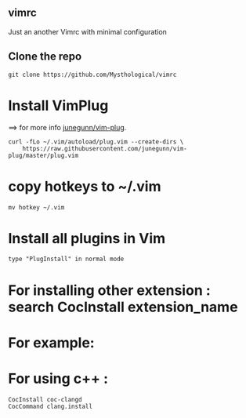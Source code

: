 ## vimrc
Just an another Vimrc with minimal configuration 
## Clone the repo
```
git clone https://github.com/Mysthological/vimrc
```
# Install VimPlug 
==> for more info [junegunn/vim-plug](https://github.com/junegunn/vim-plug?tab=readme-ov-file).
```
curl -fLo ~/.vim/autoload/plug.vim --create-dirs \
    https://raw.githubusercontent.com/junegunn/vim-plug/master/plug.vim
```
# copy hotkeys to ~/.vim
```
mv hotkey ~/.vim
```

# Install all plugins in Vim
`type "PlugInstall" in normal mode`

# For installing other extension : search CocInstall extension_name 
# For example:

# For using c++ :
`CocInstall coc-clangd` \
`CocCommand clang.install`

